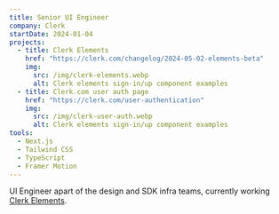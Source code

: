 ```yaml
---
title: Senior UI Engineer
company: Clerk
startDate: 2024-01-04
projects:
  - title: Clerk Elements
    href: "https://clerk.com/changelog/2024-05-02-elements-beta"
    img:
      src: /img/clerk-elements.webp
      alt: Clerk elements sign-in/up component examples
  - title: Clerk.com user auth page
    href: "https://clerk.com/user-authentication"
    img:
      src: /img/clerk-user-auth.webp
      alt: Clerk elements sign-in/up component examples
tools:
  - Next.js
  - Tailwind CSS
  - TypeScript
  - Framer Motion
---
```


UI Engineer apart of the design and SDK infra teams, currently working [Clerk Elements](https://clerk.com/docs/elements/overview).
